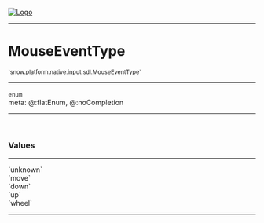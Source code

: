 
[![Logo](../../../../../../images/logo.png)](../../../../../../api/index.html)

---



<h1>MouseEventType</h1>
<small>`snow.platform.native.input.sdl.MouseEventType`</small>



---

`enum`
<span class="meta">
<br/>meta: @:flatEnum, @:noCompletion
</span>


---

&nbsp;
&nbsp;

<h3>Values</h3> <hr/><span class="member signature apipage">`unknown`<br/> </span>
        <span class="small_desc_flat"></span><span class="member signature apipage">`move`<br/> </span>
        <span class="small_desc_flat"></span><span class="member signature apipage">`down`<br/> </span>
        <span class="small_desc_flat"></span><span class="member signature apipage">`up`<br/> </span>
        <span class="small_desc_flat"></span><span class="member signature apipage">`wheel`<br/> </span>
        <span class="small_desc_flat"></span>







---

&nbsp;
&nbsp;
&nbsp;
&nbsp;
